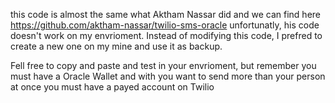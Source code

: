 this code is almost the same what Aktham Nassar did and we can find here
https://github.com/aktham-nassar/twilio-sms-oracle
unfortunatly, his code doesn't work on my envrioment.
Instead of modifying this code, I prefred to create a new one on my mine and use it as backup.

Fell free to copy and paste and test in your envrioment, but remember you must have a Oracle Wallet
and with you want to send more than your person at once you must have a payed account on Twilio 

